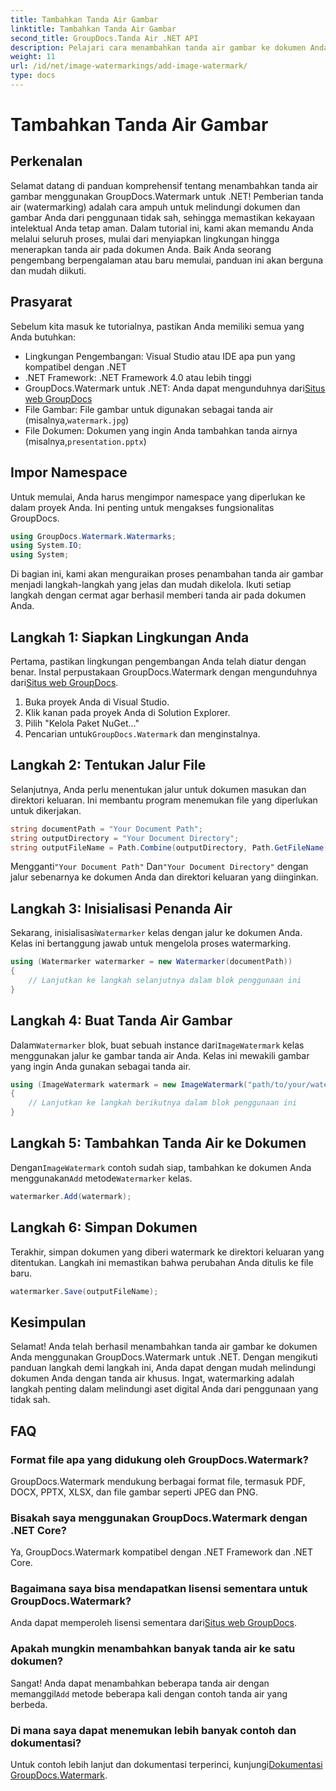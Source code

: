 ```yaml
---
title: Tambahkan Tanda Air Gambar
linktitle: Tambahkan Tanda Air Gambar
second_title: GroupDocs.Tanda Air .NET API
description: Pelajari cara menambahkan tanda air gambar ke dokumen Anda menggunakan GroupDocs.Watermark untuk .NET dengan tutorial langkah demi langkah kami yang mendetail.
weight: 11
url: /id/net/image-watermarkings/add-image-watermark/
type: docs
---
```

# Tambahkan Tanda Air Gambar

## Perkenalan
Selamat datang di panduan komprehensif tentang menambahkan tanda air gambar menggunakan GroupDocs.Watermark untuk .NET! Pemberian tanda air (watermarking) adalah cara ampuh untuk melindungi dokumen dan gambar Anda dari penggunaan tidak sah, sehingga memastikan kekayaan intelektual Anda tetap aman. Dalam tutorial ini, kami akan memandu Anda melalui seluruh proses, mulai dari menyiapkan lingkungan hingga menerapkan tanda air pada dokumen Anda. Baik Anda seorang pengembang berpengalaman atau baru memulai, panduan ini akan berguna dan mudah diikuti.
## Prasyarat
Sebelum kita masuk ke tutorialnya, pastikan Anda memiliki semua yang Anda butuhkan:
- Lingkungan Pengembangan: Visual Studio atau IDE apa pun yang kompatibel dengan .NET
- .NET Framework: .NET Framework 4.0 atau lebih tinggi
-  GroupDocs.Watermark untuk .NET: Anda dapat mengunduhnya dari[Situs web GroupDocs](https://releases.groupdocs.com/Watermark/net/)
-  File Gambar: File gambar untuk digunakan sebagai tanda air (misalnya,`watermark.jpg`)
- File Dokumen: Dokumen yang ingin Anda tambahkan tanda airnya (misalnya,`presentation.pptx`)
## Impor Namespace
Untuk memulai, Anda harus mengimpor namespace yang diperlukan ke dalam proyek Anda. Ini penting untuk mengakses fungsionalitas GroupDocs.
```csharp
using GroupDocs.Watermark.Watermarks;
using System.IO;
using System;
```
Di bagian ini, kami akan menguraikan proses penambahan tanda air gambar menjadi langkah-langkah yang jelas dan mudah dikelola. Ikuti setiap langkah dengan cermat agar berhasil memberi tanda air pada dokumen Anda.
## Langkah 1: Siapkan Lingkungan Anda
 Pertama, pastikan lingkungan pengembangan Anda telah diatur dengan benar. Instal perpustakaan GroupDocs.Watermark dengan mengunduhnya dari[Situs web GroupDocs](https://releases.groupdocs.com/Watermark/net/).
1. Buka proyek Anda di Visual Studio.
2. Klik kanan pada proyek Anda di Solution Explorer.
3. Pilih "Kelola Paket NuGet..."
4.  Pencarian untuk`GroupDocs.Watermark` dan menginstalnya.
## Langkah 2: Tentukan Jalur File
Selanjutnya, Anda perlu menentukan jalur untuk dokumen masukan dan direktori keluaran. Ini membantu program menemukan file yang diperlukan untuk dikerjakan.
```csharp
string documentPath = "Your Document Path";
string outputDirectory = "Your Document Directory";
string outputFileName = Path.Combine(outputDirectory, Path.GetFileName(documentPath));
```
 Mengganti`"Your Document Path"` Dan`"Your Document Directory"` dengan jalur sebenarnya ke dokumen Anda dan direktori keluaran yang diinginkan.
## Langkah 3: Inisialisasi Penanda Air
Sekarang, inisialisasi`Watermarker` kelas dengan jalur ke dokumen Anda. Kelas ini bertanggung jawab untuk mengelola proses watermarking.
```csharp
using (Watermarker watermarker = new Watermarker(documentPath))
{
    // Lanjutkan ke langkah selanjutnya dalam blok penggunaan ini
}
```
## Langkah 4: Buat Tanda Air Gambar
 Dalam`Watermarker` blok, buat sebuah instance dari`ImageWatermark` kelas menggunakan jalur ke gambar tanda air Anda. Kelas ini mewakili gambar yang ingin Anda gunakan sebagai tanda air.
```csharp
using (ImageWatermark watermark = new ImageWatermark("path/to/your/watermark.jpg"))
{
    // Lanjutkan ke langkah berikutnya dalam blok penggunaan ini
}
```
## Langkah 5: Tambahkan Tanda Air ke Dokumen
 Dengan`ImageWatermark` contoh sudah siap, tambahkan ke dokumen Anda menggunakan`Add` metode`Watermarker` kelas.
```csharp
watermarker.Add(watermark);
```
## Langkah 6: Simpan Dokumen
Terakhir, simpan dokumen yang diberi watermark ke direktori keluaran yang ditentukan. Langkah ini memastikan bahwa perubahan Anda ditulis ke file baru.
```csharp
watermarker.Save(outputFileName);
```
## Kesimpulan
Selamat! Anda telah berhasil menambahkan tanda air gambar ke dokumen Anda menggunakan GroupDocs.Watermark untuk .NET. Dengan mengikuti panduan langkah demi langkah ini, Anda dapat dengan mudah melindungi dokumen Anda dengan tanda air khusus. Ingat, watermarking adalah langkah penting dalam melindungi aset digital Anda dari penggunaan yang tidak sah.

## FAQ
### Format file apa yang didukung oleh GroupDocs.Watermark?
GroupDocs.Watermark mendukung berbagai format file, termasuk PDF, DOCX, PPTX, XLSX, dan file gambar seperti JPEG dan PNG.
### Bisakah saya menggunakan GroupDocs.Watermark dengan .NET Core?
Ya, GroupDocs.Watermark kompatibel dengan .NET Framework dan .NET Core.
### Bagaimana saya bisa mendapatkan lisensi sementara untuk GroupDocs.Watermark?
 Anda dapat memperoleh lisensi sementara dari[Situs web GroupDocs](https://purchase.groupdocs.com/temporary-license/).
### Apakah mungkin menambahkan banyak tanda air ke satu dokumen?
 Sangat! Anda dapat menambahkan beberapa tanda air dengan memanggil`Add` metode beberapa kali dengan contoh tanda air yang berbeda.
### Di mana saya dapat menemukan lebih banyak contoh dan dokumentasi?
 Untuk contoh lebih lanjut dan dokumentasi terperinci, kunjungi[Dokumentasi GroupDocs.Watermark](https://tutorials.groupdocs.com/Watermark/net/).